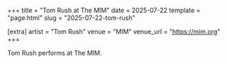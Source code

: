 +++
title = "Tom Rush at The MIM"
date = 2025-07-22
template = "page.html"
slug = "2025-07-22-tom-rush"

[extra]
artist = "Tom Rush"
venue = "MIM"
venue_url = "https://mim.org"
+++

Tom Rush performs at The MIM.
